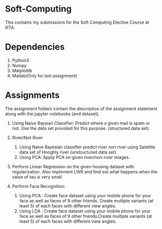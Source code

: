 # Soft-Computing

This contains my submissions for the Soft Computing Elective Course at IIITA.

# Dependencies

1. Python3
2. Numpy
3. Matplotlib
4. Matlab(Only for last assignment)

# Assignments

The assignment folders contain the description of the assignment statement along with the jupyter notebooks (and dataset).
 
1. Using Naive Baysian Classifier: Predict   where   a   given   mail   is   spam   or   not.   Use   the  data set provided for this purpose. (structured data set).


2. River/Not-River
	1. Using Naive Bayesian classifier predict river non river using Satellite data set of 
Hooghly river (unstructured data set). 
	2. Using PCA: Apply PCA on given river/non-river images.

3. Perform Linear Regression on the given housing dataset with regularization. 
Also implement LWR and find out what happens when the value of tau is very small.


4. Perform Face Recognition:
    1. Using PCA : Create face   dataset   using   your   mobile   	phone   for   your  face   as   well   as   faces   of   9 	other   friends.   Create   multiple   variants   (at   	least   5)   of   each  faces with different view angles. 
    2. Using LDA : Create face dataset using your mobile phone 	for your face as well as faces of 9 other friends.Create 	multiple variants (at least 5) of each faces with 	different view angles.


